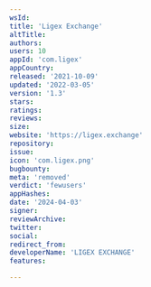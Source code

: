 ```yaml
---
wsId: 
title: 'Ligex Exchange'
altTitle: 
authors: 
users: 10
appId: 'com.ligex'
appCountry: 
released: '2021-10-09'
updated: '2022-03-05'
version: '1.3'
stars: 
ratings: 
reviews: 
size: 
website: 'https://ligex.exchange'
repository: 
issue: 
icon: 'com.ligex.png'
bugbounty: 
meta: 'removed'
verdict: 'fewusers'
appHashes: 
date: '2024-04-03'
signer: 
reviewArchive: 
twitter: 
social: 
redirect_from: 
developerName: 'LIGEX EXCHANGE'
features: 

---
```


